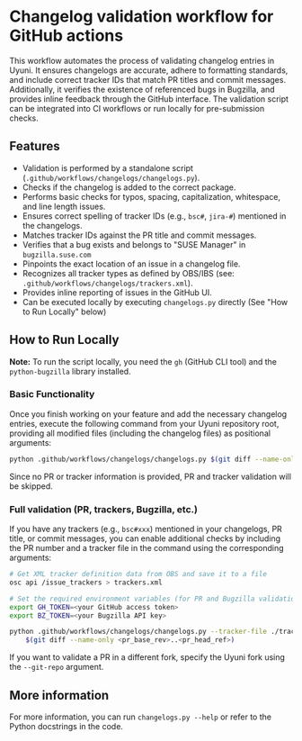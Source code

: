 # Changelog validation workflow for GitHub actions

This workflow automates the process of validating changelog entries in Uyuni.
It ensures changelogs are accurate, adhere to formatting standards, and include correct tracker IDs that match PR titles and commit messages.
Additionally, it verifies the existence of referenced bugs in Bugzilla, and provides inline feedback through the GitHub interface.
The validation script can be integrated into CI workflows or run locally for pre-submission checks.

## Features

 - Validation is performed by a standalone script (`.github/workflows/changelogs/changelogs.py`).
 - Checks if the changelog is added to the correct package.
 - Performs basic checks for typos, spacing, capitalization, whitespace, and line length issues.
 - Ensures correct spelling of tracker IDs (e.g., `bsc#`, `jira-#`) mentioned in the changelogs.
 - Matches tracker IDs against the PR title and commit messages.
 - Verifies that a bug exists and belongs to "SUSE Manager" in `bugzilla.suse.com`
 - Pinpoints the exact location of an issue in a changelog file.
 - Recognizes all tracker types as defined by OBS/IBS (see: `.github/workflows/changelogs/trackers.xml`).
 - Provides inline reporting of issues in the GitHub UI.
 - Can be executed locally by executing `changelogs.py` directly (See "How to Run Locally" below)

## How to Run Locally

**Note:** To run the script locally, you need the `gh` (GitHub CLI tool) and the `python-bugzilla` library installed.

### Basic Functionality

Once you finish working on your feature and add the necessary changelog entries, execute the following command from your Uyuni repository root, providing all modified files (including the changelog files) as positional arguments:

```bash
python .github/workflows/changelogs/changelogs.py $(git diff --name-only <pr_base_rev>..<pr_head_ref>)
```
Since no PR or tracker information is provided, PR and tracker validation will be skipped.

### Full validation (PR, trackers, Bugzilla, etc.)

If you have any trackers (e.g., `bsc#xxx`) mentioned in your changelogs, PR title, or commit messages, you can enable additional checks by including the PR number and a tracker file in the command using the corresponding arguments:

```bash
# Get XML tracker definition data from OBS and save it to a file
osc api /issue_trackers > trackers.xml

# Set the required environment variables (for PR and Bugzilla validation)
export GH_TOKEN=<your GitHub access token>
export BZ_TOKEN=<your Bugzilla API key>

python .github/workflows/changelogs/changelogs.py --tracker-file ./trackers.xml --pr-number <your_pr_no> \
    $(git diff --name-only <pr_base_rev>..<pr_head_ref>)
```

If you want to validate a PR in a different fork, specify the Uyuni fork using the `--git-repo` argument.

## More information

For more information, you can run `changelogs.py --help` or refer to the Python docstrings in the code.

